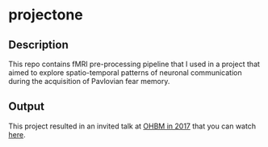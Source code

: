 # projectone

## Description
This repo contains fMRI pre-processing pipeline that I used in a project that aimed to explore spatio-temporal patterns of neuronal communication during the acquisition of Pavlovian fear memory. 

## Output

This project resulted in an invited talk at [OHBM in 2017](https://www.humanbrainmapping.org/i4a/pages/index.cfm?pageID=3734) that you can watch [here](https://www.pathlms.com/ohbm/courses/5158/sections/7815/video_presentations/78437).
